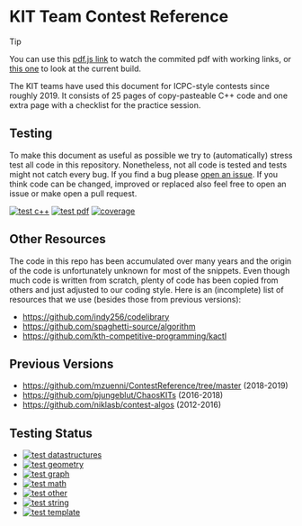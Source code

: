 # KIT Team Contest Reference
> [!TIP]
> You can use this [pdf.js link](https://mozilla.github.io/pdf.js/web/viewer.html?file=https://raw.githubusercontent.com/mzuenni/ContestReference/new-master/tcr.pdf) to watch the commited pdf with working links,
> or [this one]([https://mozilla.github.io/pdf.js/web/viewer.html?file=https://raw.githubusercontent.com/mzuenni/ContestReference/new-master/tcr.pdf](https://mozilla.github.io/pdf.js/web/viewer.html?file=https://gist.githubusercontent.com/mzuenni/73fb3c58350c58b623f221fc237def62/raw/327153da4b39e3513b7f8af0c5c6958556e64b05/tcr.pdf)) to look at the current build.

The KIT teams have used this document for ICPC-style contests since roughly 2019.
It consists of 25 pages of copy-pasteable C++ code and one extra page with a checklist for the practice session.

## Testing
To make this document as useful as possible we try to (automatically) stress test all code in this repository.
Nonetheless, not all code is tested and tests might not catch every bug.
If you find a bug please [open an issue](https://github.com/mzuenni/ContestReference/issues/new).
If you think code can be changed, improved or replaced also feel free to open an issue or make open a pull request.

[![test c++](https://github.com/mzuenni/ContestReference/actions/workflows/test_all.yml/badge.svg)](https://github.com/mzuenni/ContestReference/actions/workflows/test_all.yml/)
[![test pdf](https://github.com/mzuenni/ContestReference/actions/workflows/test_pdf.yml/badge.svg)](https://github.com/mzuenni/ContestReference/actions/workflows/test_pdf.yml/)
[![coverage](https://img.shields.io/endpoint?url=https://gist.githubusercontent.com/mzuenni/73fb3c58350c58b623f221fc237def62/raw/tcr_coverage.json)](https://github.com/mzuenni/ContestReference/actions/workflows/list_missing.yml)
## Other Resources
The code in this repo has been accumulated over many years and the origin of the code is unfortunately unknown for most of the snippets.
Even though much code is written from scratch, plenty of code has been copied from others and just adjusted to our coding style.
Here is an (incomplete) list of resources that we use (besides those from previous versions):
 - https://github.com/indy256/codelibrary
 - https://github.com/spaghetti-source/algorithm
 - https://github.com/kth-competitive-programming/kactl

## Previous Versions
- https://github.com/mzuenni/ContestReference/tree/master (2018-2019)
- https://github.com/pjungeblut/ChaosKITs (2016-2018)
- https://github.com/niklasb/contest-algos (2012-2016)

## Testing Status
 - [![test datastructures](https://github.com/mzuenni/ContestReference/actions/workflows/test_datastructures.yml/badge.svg)](https://github.com/mzuenni/ContestReference/actions/workflows/test_datastructures.yml/)
 - [![test geometry](https://github.com/mzuenni/ContestReference/actions/workflows/test_geometry.yml/badge.svg)](https://github.com/mzuenni/ContestReference/actions/workflows/test_geometry.yml/)
 - [![test graph](https://github.com/mzuenni/ContestReference/actions/workflows/test_graph.yml/badge.svg)](https://github.com/mzuenni/ContestReference/actions/workflows/test_graph.yml/)
 - [![test math](https://github.com/mzuenni/ContestReference/actions/workflows/test_math.yml/badge.svg)](https://github.com/mzuenni/ContestReference/actions/workflows/test_math.yml/)
 - [![test other](https://github.com/mzuenni/ContestReference/actions/workflows/test_other.yml/badge.svg)](https://github.com/mzuenni/ContestReference/actions/workflows/test_other.yml/)
 - [![test string](https://github.com/mzuenni/ContestReference/actions/workflows/test_string.yml/badge.svg)](https://github.com/mzuenni/ContestReference/actions/workflows/test_string.yml/)
 - [![test template](https://github.com/mzuenni/ContestReference/actions/workflows/test_template.yml/badge.svg)](https://github.com/mzuenni/ContestReference/actions/workflows/test_template.yml/)
